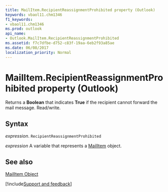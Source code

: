 ```yaml
---
title: MailItem.RecipientReassignmentProhibited property (Outlook)
keywords: vbaol11.chm1346
f1_keywords:
- vbaol11.chm1346
ms.prod: outlook
api_name:
- Outlook.MailItem.RecipientReassignmentProhibited
ms.assetid: f7c7dfbe-d752-c83f-19aa-6eb2f93a85ae
ms.date: 06/08/2017
localization_priority: Normal
---
```



# MailItem.RecipientReassignmentProhibited property (Outlook)

Returns a  **Boolean** that indicates **True** if the recipient cannot forward the mail message. Read/write.


## Syntax

_expression_. `RecipientReassignmentProhibited`

_expression_ A variable that represents a [MailItem](Outlook.MailItem.md) object.


## See also


[MailItem Object](Outlook.MailItem.md)

[!include[Support and feedback](~/includes/feedback-boilerplate.md)]